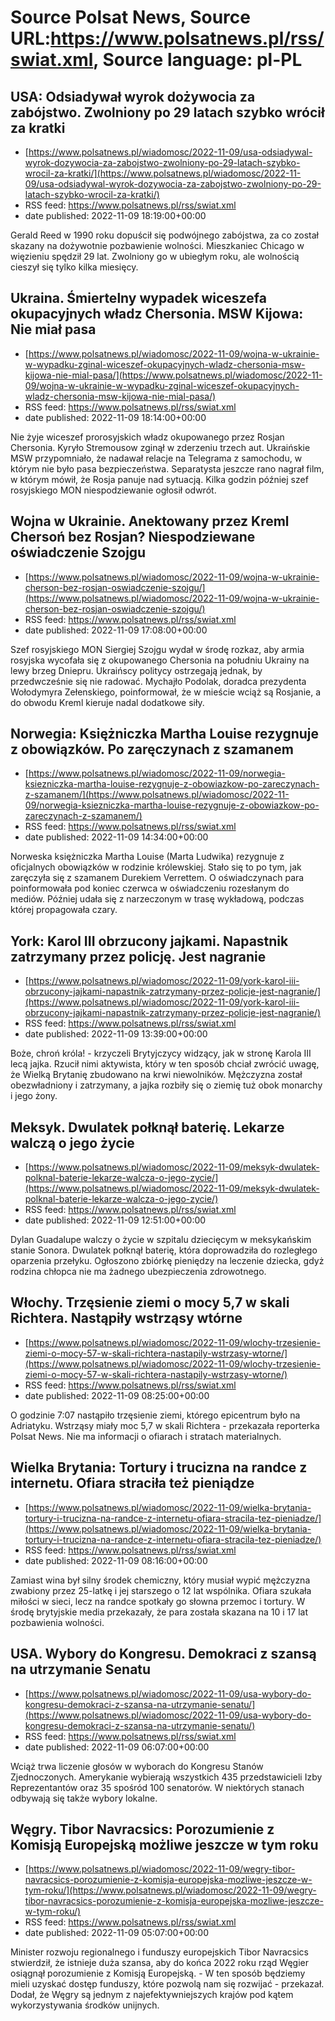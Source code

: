 # Source Polsat News, Source URL:https://www.polsatnews.pl/rss/swiat.xml, Source language: pl-PL

## USA: Odsiadywał wyrok dożywocia za zabójstwo. Zwolniony po 29 latach szybko wrócił za kratki
 - [https://www.polsatnews.pl/wiadomosc/2022-11-09/usa-odsiadywal-wyrok-dozywocia-za-zabojstwo-zwolniony-po-29-latach-szybko-wrocil-za-kratki/](https://www.polsatnews.pl/wiadomosc/2022-11-09/usa-odsiadywal-wyrok-dozywocia-za-zabojstwo-zwolniony-po-29-latach-szybko-wrocil-za-kratki/)
 - RSS feed: https://www.polsatnews.pl/rss/swiat.xml
 - date published: 2022-11-09 18:19:00+00:00

Gerald Reed w 1990 roku dopuścił się podwójnego zabójstwa, za co został skazany na dożywotnie pozbawienie wolności. Mieszkaniec Chicago w więzieniu spędził 29 lat. Zwolniony go w ubiegłym roku, ale wolnością cieszył się tylko kilka miesięcy.

## Ukraina. Śmiertelny wypadek wiceszefa okupacyjnych władz Chersonia. MSW Kijowa: Nie miał pasa
 - [https://www.polsatnews.pl/wiadomosc/2022-11-09/wojna-w-ukrainie-w-wypadku-zginal-wiceszef-okupacyjnych-wladz-chersonia-msw-kijowa-nie-mial-pasa/](https://www.polsatnews.pl/wiadomosc/2022-11-09/wojna-w-ukrainie-w-wypadku-zginal-wiceszef-okupacyjnych-wladz-chersonia-msw-kijowa-nie-mial-pasa/)
 - RSS feed: https://www.polsatnews.pl/rss/swiat.xml
 - date published: 2022-11-09 18:14:00+00:00

Nie żyje wiceszef prorosyjskich władz okupowanego przez Rosjan Chersonia. Kyryło Stremousow zginął w zderzeniu trzech aut. Ukraińskie MSW przypomniało, że nadawał relacje na Telegrama z samochodu, w którym nie było pasa bezpieczeństwa. Separatysta jeszcze rano nagrał film, w którym mówił, że Rosja panuje nad sytuacją. Kilka godzin później szef rosyjskiego MON niespodziewanie ogłosił odwrót.

## Wojna w Ukrainie. Anektowany przez Kreml Chersoń bez Rosjan? Niespodziewane oświadczenie Szojgu
 - [https://www.polsatnews.pl/wiadomosc/2022-11-09/wojna-w-ukrainie-cherson-bez-rosjan-oswiadczenie-szojgu/](https://www.polsatnews.pl/wiadomosc/2022-11-09/wojna-w-ukrainie-cherson-bez-rosjan-oswiadczenie-szojgu/)
 - RSS feed: https://www.polsatnews.pl/rss/swiat.xml
 - date published: 2022-11-09 17:08:00+00:00

Szef rosyjskiego MON Siergiej Szojgu wydał w środę rozkaz, aby armia rosyjska wycofała się z okupowanego Chersonia na południu Ukrainy na lewy brzeg Dniepru. Ukraińscy politycy ostrzegają jednak, by przedwcześnie się nie radować. Mychajło Podolak, doradca prezydenta Wołodymyra Zełenskiego, poinformował, że w mieście wciąż są Rosjanie, a do obwodu Kreml kieruje nadal dodatkowe siły.

## Norwegia: Księżniczka Martha Louise rezygnuje z obowiązków. Po zaręczynach z szamanem
 - [https://www.polsatnews.pl/wiadomosc/2022-11-09/norwegia-ksiezniczka-martha-louise-rezygnuje-z-obowiazkow-po-zareczynach-z-szamanem/](https://www.polsatnews.pl/wiadomosc/2022-11-09/norwegia-ksiezniczka-martha-louise-rezygnuje-z-obowiazkow-po-zareczynach-z-szamanem/)
 - RSS feed: https://www.polsatnews.pl/rss/swiat.xml
 - date published: 2022-11-09 14:34:00+00:00

Norweska księżniczka Martha Louise (Marta Ludwika) rezygnuje z oficjalnych obowiązków w rodzinie królewskiej. Stało się to po tym, jak zaręczyła się z szamanem Durekiem Verrettem. O oświadczynach para poinformowała pod koniec czerwca w oświadczeniu rozesłanym do mediów. Później udała się z narzeczonym w trasę wykładową, podczas której propagowała czary.

## York: Karol III obrzucony jajkami. Napastnik zatrzymany przez policję. Jest nagranie
 - [https://www.polsatnews.pl/wiadomosc/2022-11-09/york-karol-iii-obrzucony-jajkami-napastnik-zatrzymany-przez-policje-jest-nagranie/](https://www.polsatnews.pl/wiadomosc/2022-11-09/york-karol-iii-obrzucony-jajkami-napastnik-zatrzymany-przez-policje-jest-nagranie/)
 - RSS feed: https://www.polsatnews.pl/rss/swiat.xml
 - date published: 2022-11-09 13:39:00+00:00

Boże, chroń króla! - krzyczeli Brytyjczycy widzący, jak w stronę Karola III lecą jajka. Rzucił nimi aktywista, który w ten sposób chciał zwrócić uwagę, że Wielką Brytanię zbudowano na krwi niewolników. Mężczyzna został obezwładniony i zatrzymany, a jajka rozbiły się o ziemię tuż obok monarchy i jego żony.

## Meksyk. Dwulatek połknął baterię. Lekarze walczą o jego życie
 - [https://www.polsatnews.pl/wiadomosc/2022-11-09/meksyk-dwulatek-polknal-baterie-lekarze-walcza-o-jego-zycie/](https://www.polsatnews.pl/wiadomosc/2022-11-09/meksyk-dwulatek-polknal-baterie-lekarze-walcza-o-jego-zycie/)
 - RSS feed: https://www.polsatnews.pl/rss/swiat.xml
 - date published: 2022-11-09 12:51:00+00:00

Dylan Guadalupe walczy o życie w szpitalu dziecięcym w meksykańskim stanie Sonora. Dwulatek połknął baterię, która doprowadziła do rozległego oparzenia przełyku. Ogłoszono zbiórkę pieniędzy na leczenie dziecka, gdyż rodzina chłopca nie ma żadnego ubezpieczenia zdrowotnego.

## Włochy. Trzęsienie ziemi o mocy 5,7 w skali Richtera. Nastąpiły wstrząsy wtórne
 - [https://www.polsatnews.pl/wiadomosc/2022-11-09/wlochy-trzesienie-ziemi-o-mocy-57-w-skali-richtera-nastapily-wstrzasy-wtorne/](https://www.polsatnews.pl/wiadomosc/2022-11-09/wlochy-trzesienie-ziemi-o-mocy-57-w-skali-richtera-nastapily-wstrzasy-wtorne/)
 - RSS feed: https://www.polsatnews.pl/rss/swiat.xml
 - date published: 2022-11-09 08:25:00+00:00

O godzinie 7:07 nastąpiło trzęsienie ziemi, którego epicentrum było na Adriatyku. Wstrząsy miały moc 5,7 w skali Richtera - przekazała reporterka Polsat News. Nie ma informacji o ofiarach i stratach materialnych.

## Wielka Brytania: Tortury i trucizna na randce z internetu. Ofiara straciła też pieniądze
 - [https://www.polsatnews.pl/wiadomosc/2022-11-09/wielka-brytania-tortury-i-trucizna-na-randce-z-internetu-ofiara-stracila-tez-pieniadze/](https://www.polsatnews.pl/wiadomosc/2022-11-09/wielka-brytania-tortury-i-trucizna-na-randce-z-internetu-ofiara-stracila-tez-pieniadze/)
 - RSS feed: https://www.polsatnews.pl/rss/swiat.xml
 - date published: 2022-11-09 08:16:00+00:00

Zamiast wina był silny środek chemiczny, który musiał wypić mężczyzna zwabiony przez 25-latkę i jej starszego o 12 lat wspólnika. Ofiara szukała miłości w sieci, lecz na randce spotkały go słowna przemoc i tortury. W środę brytyjskie media przekazały, że para została skazana na 10 i 17 lat pozbawienia wolności.

## USA. Wybory do Kongresu. Demokraci z szansą na utrzymanie Senatu
 - [https://www.polsatnews.pl/wiadomosc/2022-11-09/usa-wybory-do-kongresu-demokraci-z-szansa-na-utrzymanie-senatu/](https://www.polsatnews.pl/wiadomosc/2022-11-09/usa-wybory-do-kongresu-demokraci-z-szansa-na-utrzymanie-senatu/)
 - RSS feed: https://www.polsatnews.pl/rss/swiat.xml
 - date published: 2022-11-09 06:07:00+00:00

Wciąż trwa liczenie głosów w wyborach do Kongresu Stanów Zjednoczonych. Amerykanie wybierają wszystkich 435 przedstawicieli Izby Reprezentantów oraz 35 spośród 100 senatorów. W niektórych stanach odbywają się także wybory lokalne.

## Węgry. Tibor Navracsics: Porozumienie z Komisją Europejską możliwe jeszcze w tym roku
 - [https://www.polsatnews.pl/wiadomosc/2022-11-09/wegry-tibor-navracsics-porozumienie-z-komisja-europejska-mozliwe-jeszcze-w-tym-roku/](https://www.polsatnews.pl/wiadomosc/2022-11-09/wegry-tibor-navracsics-porozumienie-z-komisja-europejska-mozliwe-jeszcze-w-tym-roku/)
 - RSS feed: https://www.polsatnews.pl/rss/swiat.xml
 - date published: 2022-11-09 05:07:00+00:00

Minister rozwoju regionalnego i funduszy europejskich Tibor Navracsics stwierdził, że istnieje duża szansa, aby ​​do końca 2022 roku rząd Węgier osiągnął porozumienie z Komisją Europejską. - W ten sposób będziemy mieli uzyskać dostęp funduszy, które pozwolą nam się rozwijać - przekazał. Dodał, że Węgry są jednym z najefektywniejszych krajów pod kątem wykorzystywania środków unijnych.
